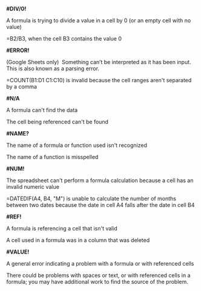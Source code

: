 


**#DIV/0!**

A formula is trying to divide a value in a cell by 0 (or an empty cell with no value)

=B2/B3, when the cell B3 contains the value 0

**#ERROR!**

(Google Sheets only)  Something can’t be interpreted as it has been input. This is also known as a parsing error.

=COUNT(B1:D1 C1:C10) is invalid because the cell ranges aren't separated by a comma

**#N/A**

A formula can't find the data

The cell being referenced can't be found

**#NAME?**

The name of a formula or function used isn't recognized

The name of a function is misspelled

**#NUM!**

The spreadsheet can't perform a formula calculation because a cell has an invalid numeric value

=DATEDIF(A4, B4, "M") is unable to calculate the number of months between two dates because the date in cell A4 falls after the date in cell B4

**#REF!**

A formula is referencing a cell that isn't valid

A cell used in a formula was in a column that was deleted

**#VALUE!**

A general error indicating a problem with a formula or with referenced cells

There could be problems with spaces or text, or with referenced cells in a formula; you may have additional work to find the source of the problem.